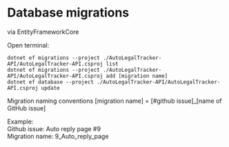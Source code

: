 # Database migrations  
via EntityFrameworkCore  

Open terminal:  
```
dotnet ef migrations --project ./AutoLegalTracker-API/AutoLegalTracker-API.csproj list  
dotnet ef migrations --project ./AutoLegalTracker-API/AutoLegalTracker-API.csproj add [migration name]
dotnet ef database --project ./AutoLegalTracker-API/AutoLegalTracker-API.csproj update  
```

Migration naming conventions
[migration name] = [#github issue]_[name of GitHub issue]

Example:  
Github issue: Auto reply page #9  
Migration name: 9_Auto_reply_page


